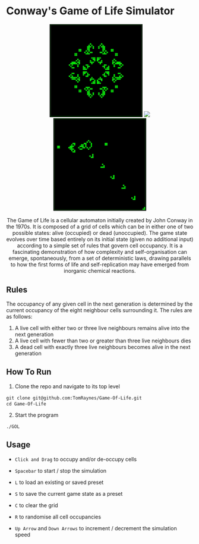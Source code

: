 # Conway's Game of Life Simulator

<div align="center">
    <p>
        <img src="GameOfLife/Assets/beluchenko_oscillator.gif" width="250">
        <img src="GameOfLife/Assets/evolution.gif" width="250">
        <img src="GameOfLife/Assets/gosper_gun.gif" width="250">
        </p>

The Game of Life is a cellular automaton initially created by John Conway in the 1970s. It is composed of a grid 
of cells which can be in either one of two possible states: alive (occupied) or dead (unoccupied). The game state 
evolves over time based entirely on its initial state (given no additional input) according to a simple set of 
rules that govern cell occupancy. It is a fascinating demonstration of how complexity and self-organisation 
can emerge, spontaneously, from a set of deterministic laws, drawing parallels to how the first forms of life 
and self-replication may have emerged from inorganic chemical reactions.
</div>

## Rules
The occupancy of any given cell in the next generation is determined by the current occupancy of the eight 
neighbour cells surrounding it. The rules are as follows:

1. A live cell with either two or three live neighbours remains alive into the next generation
2. A live cell with fewer than two or greater than three live neighbours dies
3. A dead cell with exactly three live neighbours becomes alive in the next generation

## How To Run
1. Clone the repo and navigate to its top level
```
git clone git@github.com:TomRaynes/Game-Of-Life.git
cd Game-Of-Life
```
2. Start the program
```
./GOL
```

## Usage
- `Click and Drag` to occupy and/or de-occupy cells

- `Spacebar` to start / stop the simulation

- `L` to load an existing or saved preset

- `S` to save the current game state as a preset

- `C` to clear the grid

- `R` to randomise all cell occupancies

- `Up Arrow` and `Down Arrows` to increment / decrement the simulation speed

